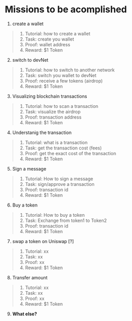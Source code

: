 # Missions to be acomplished

1. create a wallet
> 1. Tutorial: how to create a wallet
> 2. Task: create you wallet
> 3. Proof: wallet address
> 4. Reward: $1 Token
2. switch to devNet
> 1. Tutorial: how to switch to another network
> 2. Task: switch you wallet to devNet
> 3. Proof: receive a few tokens (airdrop)
> 4. Reward: $1 Token
3. Visualizing blockchain transactions
> 1. Tutorial: how to scan a transaction
> 2. Task: visualize the airdrop
> 3. Proof: transaction address
> 4. Reward: $1 Token
4. Understanig the transaction
> 1. Tutorial: what is a transaction
> 2. Task: get the transaction cost (fees)
> 3. Proof: get the exact cost of the transaction
> 4. Reward: $1 Token
5. Sign a message
> 1. Tutorial: How to sign a message
> 2. Task: sign/approve a transaction
> 3. Proof: transaction id
> 4. Reward: $1 Token
6. Buy a token
> 1. Tutorial: How to buy a token
> 2. Task: Exchange from token1 to Token2 
> 3. Proof: transaction id
> 4. Reward: $1 Token
7. swap a token on Uniswap [?]
> 1. Tutorial: xx
> 2. Task: xx
> 3. Proof: xx
> 4. Reward: $1 Token
8. Transfer amount
> 1. Tutorial: xx
> 2. Task: xx
> 3. Proof: xx
> 4. Reward: $1 Token
9. **What else?**


